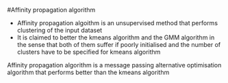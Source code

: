 #Affinity propagation algorithm
- Affinity propagation algoithm is an unsupervised method that performs clustering of the input dataset
- It is claimed to better the kmeans algorithm and the GMM algorithm in the sense that both of them suffer if poorly initialised and the number of clusters have to be specified for kmeans algorithm

Affinity propagation algorithm is a message passing alternative optimisation algorithm that performs better than the kmeans algorithm  
